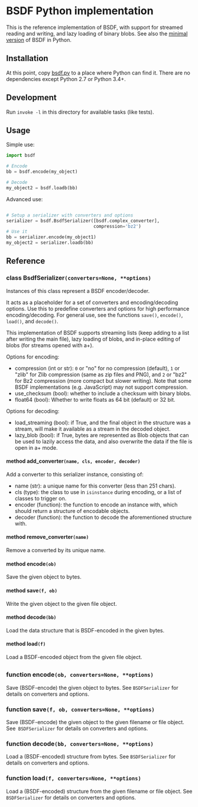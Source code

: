 # BSDF Python implementation

This is the reference implementation of BSDF, with support for streamed
reading and writing, and lazy loading of binary blobs. See also the
[minimal version](python_lite) of BSDF in Python.


## Installation

At this point, copy [bsdf.py](bsdf.py) to a place where Python can find it.
There are no dependencies except Python 2.7 or Python 3.4+.


## Development

Run `invoke -l` in this directory for available tasks (like tests).


## Usage

Simple use:

```python
import bsdf

# Encode
bb = bsdf.encode(my_object)

# Decode
my_object2 = bsdf.loadb(bb)
```
Advanced use:

```python

# Setup a serializer with converters and options
serializer = bsdf.BsdfSerializer([bsdf.complex_converter],
                                 compression='bz2')
# Use it
bb = serializer.encode(my_object1)
my_object2 = serializer.loadb(bb)
```


## Reference

### class BsdfSerializer`(converters=None, **options)`

Instances of this class represent a BSDF encoder/decoder.

It acts as a placeholder for a set of converters and encoding/decoding
options. Use this to predefine converters and options for high
performance encoding/decoding. For general use, see the functions
`save()`, `encode()`, `load()`, and `decode()`.

This implementation of BSDF supports streaming lists (keep adding
to a list after writing the main file), lazy loading of blobs, and
in-place editing of blobs (for streams opened with a+).

Options for encoding:

* compression (int or str): ``0`` or "no" for no compression (default),
  ``1`` or "zlib" for Zlib compression (same as zip files and PNG), and
  ``2`` or "bz2" for Bz2 compression (more compact but slower writing).
  Note that some BSDF implementations (e.g. JavaScript) may not support
  compression.
* use_checksum (bool): whether to include a checksum with binary blobs.
* float64 (bool): Whether to write floats as 64 bit (default) or 32 bit.

Options for decoding:

* load_streaming (bool): if True, and the final object in the structure was
  a stream, will make it available as a stream in the decoded object.
* lazy_blob (bool): if True, bytes are represented as Blob objects that can
  be used to lazily access the data, and also overwrite the data if the
  file is open in a+ mode.


#### method add_converter`(name, cls, encoder, decoder)`

Add a converter to this serializer instance, consisting of:

* name (str): a unique name for this converter (less than 251 chars).
* cls (type): the class to use in ``isinstance`` during encoding, or
  a list of classes to trigger on.
* encoder (function): the function to encode an instance with,
  which should return a structure of encodable objects.
* decoder (function): the function to decode the aforementioned
  structure with.


#### method remove_converter`(name)`

Remove a converted by its unique name.


#### method encode`(ob)`

Save the given object to bytes.


#### method save`(f, ob)`

Write the given object to the given file object.


#### method decode`(bb)`

Load the data structure that is BSDF-encoded in the given bytes.


#### method load`(f)`

Load a BSDF-encoded object from the given file object.


##
### function encode`(ob, converters=None, **options)`

Save (BSDF-encode) the given object to bytes.
See `BSDFSerializer` for details on converters and options.


### function save`(f, ob, converters=None, **options)`

Save (BSDF-encode) the given object to the given filename or
file object. See` BSDFSerializer` for details on converters and options.


### function decode`(bb, converters=None, **options)`

Load a (BSDF-encoded) structure from bytes.
See `BSDFSerializer` for details on converters and options.


### function load`(f, converters=None, **options)`

Load a (BSDF-encoded) structure from the given filename or file object.
See `BSDFSerializer` for details on converters and options.



